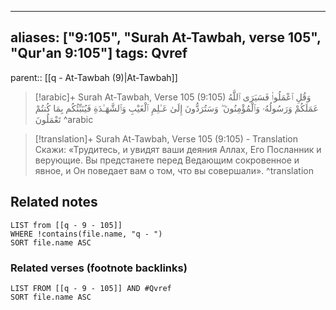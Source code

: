 
---
aliases: ["9:105", "Surah At-Tawbah, verse 105", "Qur'an 9:105"]
tags: Qvref
---

parent:: [[q - At-Tawbah (9)|At-Tawbah]]

> [!arabic]+ Surah At-Tawbah, Verse 105 (9:105)
> <span class="quran-arabic">وَقُلِ ٱعْمَلُوا۟ فَسَيَرَى ٱللَّهُ عَمَلَكُمْ وَرَسُولُهُۥ وَٱلْمُؤْمِنُونَ ۖ وَسَتُرَدُّونَ إِلَىٰ عَـٰلِمِ ٱلْغَيْبِ وَٱلشَّهَـٰدَةِ فَيُنَبِّئُكُم بِمَا كُنتُمْ تَعْمَلُونَ</span>
^arabic

> [!translation]+ Surah At-Tawbah, Verse 105 (9:105) - Translation
> Скажи: «Трудитесь, и увидят ваши деяния Аллах, Его Посланник и верующие. Вы предстанете перед Ведающим сокровенное и явное, и Он поведает вам о том, что вы совершали».
^translation



## Related notes
```dataview
LIST from [[q - 9 - 105]]
WHERE !contains(file.name, "q - ")
SORT file.name ASC
```

### Related verses (footnote backlinks)
```dataview
LIST FROM [[q - 9 - 105]] AND #Qvref
SORT file.name ASC
```

